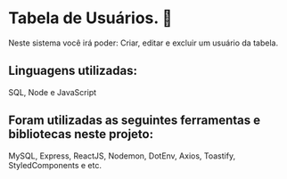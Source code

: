 # Tabela de Usuários. :memo:

Neste sistema você irá poder: Criar, editar e excluir um usuário da tabela.

## Linguagens utilizadas:
SQL, Node e JavaScript

## Foram utilizadas as seguintes ferramentas e bibliotecas neste projeto: 
MySQL, Express, ReactJS, Nodemon, DotEnv, Axios, Toastify, StyledComponents e etc.
